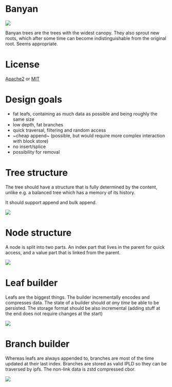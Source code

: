 # Banyan

![](https://i.imgur.com/6icLbdz.jpg)

Banyan trees are the trees with the widest canopy. They also sprout new roots, which after some time can become indistinguishable from the original root. Seems appropriate.

# License

[Apache2](LICENSE-APACHE2.md) or [MIT](LICENSE-MIT.md)

# Design goals

- fat leafs, containing as much data as possible and being roughly the same size
- low depth, fat branches
- quick traversal, filtering and random access
- ~cheap append~ (possible, but would require more complex interaction with block store)
- no insert/splice
- possibility for removal

# Tree structure

The tree should have a structure that is fully determined by the content, unlike e.g. a balanced tree which has a memory of its history.

It should support append and bulk append.

![](https://i.imgur.com/CJdliPU.jpg)

# Node structure

A node is split into two parts. An index part that lives in the parent for quick access, and a value part that is linked from the parent.

![](https://i.imgur.com/ZZHqMRS.jpg)

# Leaf builder

Leafs are the biggest things. The builder incrementally encodes and compresses data. The state of a builder should *at any time* be able to be persisted. The storage format should be also incremental (adding stuff at the end does not require changes at the start)

![](https://i.imgur.com/NTlQTBv.jpg)

# Branch builder

Whereas leafs are always appended to, branches are most of the time updated at their last index. Branches are stored as valid IPLD so they can be traversed by ipfs. The non-link data is zstd compressed cbor.

![](https://i.imgur.com/aWKkcsR.jpg)
